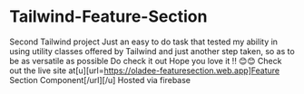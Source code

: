 # Tailwind-Feature-Section
Second Tailwind project
Just an easy to do task that tested my ability in using utility classes offered by Tailwind and just another step taken, so as to be as versatile as possible
Do check it out
Hope you love it !! 😊😊
Check out the live site at[u][url=https://oladee-featuresection.web.app]Feature Section Component[/url][/u]
Hosted via firebase
